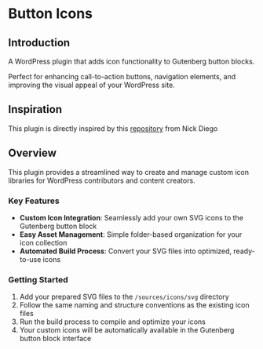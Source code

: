 # Button Icons

## Introduction
A WordPress plugin that adds icon functionality to Gutenberg button blocks.

Perfect for enhancing call-to-action buttons, navigation elements, and improving the visual appeal of your WordPress site.

## Inspiration

This plugin is directly inspired by this [repository](https://github.com/ndiego/enable-button-icons) from Nick Diego

## Overview
This plugin provides a streamlined way to create and manage custom icon libraries for WordPress contributors and content creators.

### Key Features
- **Custom Icon Integration**: Seamlessly add your own SVG icons to the Gutenberg button block
- **Easy Asset Management**: Simple folder-based organization for your icon collection
- **Automated Build Process**: Convert your SVG files into optimized, ready-to-use icons

### Getting Started
1. Add your prepared SVG files to the `/sources/icons/svg` directory
2. Follow the same naming and structure conventions as the existing icon files
3. Run the build process to compile and optimize your icons
4. Your custom icons will be automatically available in the Gutenberg button block interface
